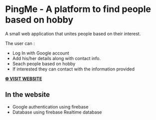 # PingMe -  A platform to find people based on hobby

A small web application that unites people based on their interest.

The user can :
- Log In with Google account
- Add his/her details along with contact info.
- Seach people based on hobby
- If interested they can contact with the information provided


 **[🌐 VISIT WEBSITE ](https://pingme.now.sh "VISIT WEBSITE 🌐")**
## In the website
- Google authentication using firebase
- Database using firebase Realtime database
